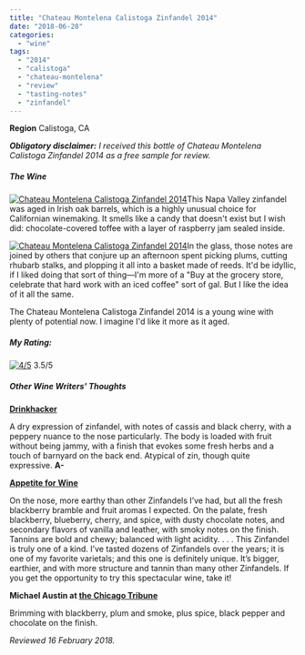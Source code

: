 ```yaml
---
title: "Chateau Montelena Calistoga Zinfandel 2014"
date: "2018-06-28"
categories:
  - "wine"
tags:
  - "2014"
  - "calistoga"
  - "chateau-montelena"
  - "review"
  - "tasting-notes"
  - "zinfandel"
---
```


**Region** Calistoga, CA

_**Obligatory disclaimer:** I received this bottle of Chateau Montelena Calistoga Zinfandel 2014 as a free sample for review._

##### The Wine

[![Chateau Montelena Calistoga Zinfandel 2014](http://s3.amazonaws.com/thegourmez-wpmedia/2018/06/Chataeu-Montelena-Zin-1-391x500.jpg)](http://s3.amazonaws.com/thegourmez-wpmedia/2018/06/Chataeu-Montelena-Zin-1.jpg)This Napa Valley zinfandel was aged in Irish oak barrels, which is a highly unusual choice for Californian winemaking. It smells like a candy that doesn't exist but I wish did: chocolate-covered toffee with a layer of raspberry jam sealed inside.

[![Chateau Montelena Calistoga Zinfandel 2014](http://s3.amazonaws.com/thegourmez-wpmedia/2018/06/Chataeu-Montelena-Zin-2-357x500.jpg)](http://s3.amazonaws.com/thegourmez-wpmedia/2018/06/Chataeu-Montelena-Zin-2.jpg)In the glass, those notes are joined by others that conjure up an afternoon spent picking plums, cutting rhubarb stalks, and plopping it all into a basket made of reeds. It'd be idyllic, if I liked doing that sort of thing—I'm more of a "Buy at the grocery store, celebrate that hard work with an iced coffee" sort of gal. But I like the idea of it all the same.

The Chateau Montelena Calistoga Zinfandel 2014 is a young wine with plenty of potential now. I imagine I'd like it more as it aged.

##### My Rating:




<div class="caption">

[![4/5](http://s3.amazonaws.com/thegourmez-wpmedia/2010/11/rating_avocado11.gif)](http://s3.amazonaws.com/thegourmez-wpmedia/2010/11/rating_avocado11.gif) 3.5/5</div>


##### Other Wine Writers' Thoughts

**[Drinkhacker](https://www.drinkhacker.com/2017/09/10/review-chateau-montelena-2014-zinfandel-and-2013-cabernet-sauvignon/)**

A dry expression of zinfandel, with notes of cassis and black cherry, with a peppery nuance to the nose particularly. The body is loaded with fruit without being jammy, with a finish that evokes some fresh herbs and a touch of barnyard on the back end. Atypical of zin, though quite expressive. **A-**

**[Appetite for Wine](https://appetiteforwine.blog/2018/06/06/review-chateau-montelena-calistoga-zinfandel-2015/)**

On the nose, more earthy than other Zinfandels I’ve had, but all the fresh blackberry bramble and fruit aromas I expected. On the palate, fresh blackberry, blueberry, cherry, and spice, with dusty chocolate notes, and secondary flavors of vanilla and leather, with smoky notes on the finish. Tannins are bold and chewy; balanced with light acidity. . . . This Zinfandel is truly one of a kind. I’ve tasted dozens of Zinfandels over the years; it is one of my favorite varietals; and this one is definitely unique. It’s bigger, earthier, and with more structure and tannin than many other Zinfandels. If you get the opportunity to try this spectacular wine, take it!

**Michael Austin at [the Chicago Tribune](http://www.chicagotribune.com/dining/drink/wine/sc-food-zinfandel-tasting-wine-0525-story.html)**

Brimming with blackberry, plum and smoke, plus spice, black pepper and chocolate on the finish.

_Reviewed 16 February 2018._
